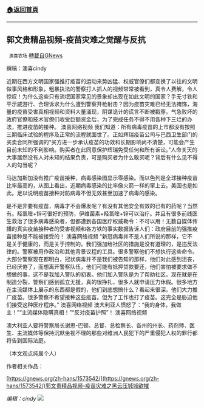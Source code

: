 ###  [:house:返回首頁](https://github.com/ourhimalayas/txt)
---


## 郭文贵精品视频-疫苗灾难之觉醒与反抗
` 澳喜农场` [轉載自GNews](https://gnews.org/zh-hans/1573643/)

撰稿：澳喜cindy

近期在西方文明国家强推打疫苗的运动来势凶猛、权威官僚们都变换了以往的文明做事风格和形象，粗暴执法的警察打人抓人的视频常常被看到，真令人费解，令人惊叹！为什么这些只有流氓国家常见的景象却出现在如此文明的国家？手无寸铁和平示威游行、合理诉求为什么遭到警察开枪射击？因为疫苗灾难已经无法掩饰，海量的疫苗受害真相视频和资料大量涌现，阴谋诡计的谎言不断被戳穿。气急败坏的政府官僚和技术官僚们收受巨额资金后，为了完成任务不得不用各种下三烂的办法，推进疫苗的接种。
澳喜网络视频
我们知道：所有病毒疫苗的上市都没有按照三期临床试验的程序及正常的流程就面世了。正如辉瑞疫苗公司与巴西卫生部门的买卖合同所强调的“买方进一步承认疫苗的功效和长期影响尚不清楚，可能会产生目前未知的不利影响。购买者在此同意保护辉瑞免受任何和所有诉讼。”人命关天的大事居然没有人对未知的结果负责，可是购买者为什么敢买呢？背后有什么见不得人的勾当呢？

马达加斯加没有推广疫苗接种，病毒感染图显示零感染。而以色列是全球接种疫苗比率最高的，从图上看出，近期病毒感染的比率像火箭一样的窜上去。美国也是如此。足以说明疫苗接种对防病毒不但无效甚至加速了病毒的感染。

是不是非要有疫苗，病毒才不会爆发呢？有没有其他安全有效的已有的药呢？当然有。羟氯喹+锌可很好的预防，伊维菌素+羟氯喹+锌可以治疗。并且有很多前线医生救治了很多病毒感染者，但都遭到各国医疗权威勒令：不可以用！无数自媒体传播的真实疫苗接种者的受害视频和各方铁的事实数据告诉人们：政府目前的强推疫苗接种是不能被接受的！
澳喜网络视频
“新冠病毒并不是人们所说的那样，它不是关于健康的，而是关于控制的。我们强加给社区的措施是没有道理的，是违反法律的。警察被用作政治和其他背景议程的工具。很多警察他们不想执行这些命令。大部分警察现在都明白，冠状病毒并不是我们被告知的那样，他们对此感到沮丧，已经厌倦了，而想离开警察队伍，他们可能有抵押贷款要还，他们害怕被要求做不想做的事，这不是我加入警队的初衷。他们加入警队是为了帮助社区。现在就是在制造分裂，警察们感到孤立无援，真的很挣扎，很多人就申请压力休假。很多地方在主流媒体上展示的东西都是假的，他们到底想搞什么？看起来很深。他们大力推广疫苗。很多警察不希望接种这些疫苗。但为了工作也打了疫苗。这完全是胁迫他们接受这种医疗程序。”
澳喜网络视频
澳大利亚人愤怒了：“我的身体，我做主！”“主流媒体隐瞒真相！”“反对疫苗护照”！
澳喜网络视频


澳大利亚人要将警察局长谢恩-巴顿、总督、总检察长、各州的州长、药剂师、医生、主流媒体等保持沉默坐视不理的那些对维洲人民犯下的严重侵犯人权的罪行都将告到国际法庭。

（本文观点纯属个人）

作者相关作品：

[https://gnews.org/zh-hans/1573542/](https://gnews.org/zh-hans/1573542/)郭文贵精品视频-疫苗灾难之黑云压城城欲摧

*编辑：cindy*
![](https://assets.gnews.org/wp-content/uploads/2021/10/澳喜图标2-1.jpg)
